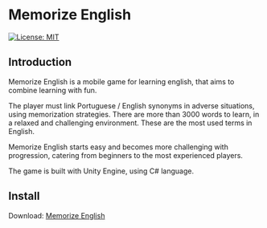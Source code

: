 # Memorize English

[![License: MIT](https://img.shields.io/badge/License-MIT-yellow.svg)](https://opensource.org/licenses/MIT)

## Introduction

Memorize English is a mobile game for learning english, that aims to combine learning with fun. 

The player must link Portuguese / English synonyms in adverse situations, using memorization strategies. There are more than 3000 words to learn, in a relaxed and challenging environment. These are the most used terms in English. 

Memorize English starts easy and becomes more challenging with progression, catering from beginners to the most experienced players.

The game is built with Unity Engine, using C# language. 

## Install

Download: [Memorize English](https://play.google.com/store/apps/details?id=com.dezivo.memorizeenglish) 
